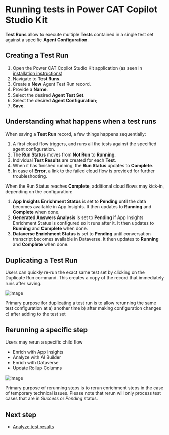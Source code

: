 # Running tests in Power CAT Copilot Studio Kit

**Test Runs** allow to execute multiple **Tests** contained in a single test set against a specific **Agent Configuration**.

## Creating a Test Run

1. Open the Power CAT Copilot Studio Kit application (as seen in [installation instructions](./INSTALLATION_INSTRUCTIONS.md#access-the-copilot-studio-accelerator-app))
2. Navigate to **Test Runs**.
3. Create a **New** Agent Test Run record.
4. Provide a **Name**.
5. Select the desired **Agent Test Set**.
6. Select the desired **Agent Configuration**;
7. **Save**.

## Understanding what happens when a test runs

When saving a **Test Run** record, a few things happens sequentially:
1. A first cloud flow triggers, and runs all the tests against the specified agent configuration.
2. The **Run Status** moves from **Not Run** to **Running**.
3. Individual **Test Results** are created for each **Test**.
4. When it has finished running, the **Run Status** updates to **Complete**.
5. In case of **Error**, a link to the failed cloud flow is provided for further troubleshooting.
  
When the Run Status reaches **Complete**, additional cloud flows may kick-in, depending on the configuration:
1. **App Insights Enrichment Status** is set to **Pending** until the data becomes available in App Insights. It then updates to **Running** and **Complete** when done.
2. **Generated Answers Analysis** is set to **Pending** if App Insights Enrichment Status is configured so it runs after it. It then updates to **Running** and **Complete** when done.
3. **Dataverse Enrichment Status** is set to **Pending** until conversation transcript becomes available in Dataverse. It then updates to **Running** and **Complete** when done.

## Duplicating a Test Run

Users can quickly re-run the exact same test set by clicking on the Duplicate Run command.
This creates a copy of the record that immediately runs after saving.

![image](https://github.com/microsoft/Powercat-Copilotstudio-Accelerator/assets/37898885/cca5ee96-8b41-42a4-a7e4-4d8d104493f2)

Primary purpose for duplicating a test run is to allow rerunning the same test configuration at a) another time b) after making configuration changes c) after adding to the test set

## Rerunning a specific step

Users may rerun a specific child flow
- Enrich with App Insights
- Analyze with AI Builder
- Enrich with Dataverse
- Update Rollup Columns

![image](https://github.com/microsoft/Powercat-Copilotstudio-Accelerator/assets/37898885/cd8cd44a-5e77-4a49-8c7b-cedfd0273153)

Primary purpose of rerunning steps is to rerun enrichment steps in the case of temporary technical issues. Please note that rerun will only process test cases that are in *Success* or *Pending* status.

## Next step
- [Analyze test results](./ANALYZE_TEST_RESULTS.md)


